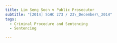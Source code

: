 ```yaml
---
title: Lim Seng Soon v Public Prosecutor 
subtitle: "[2014] SGHC 273 / 23\_December\_2014"
tags:
  - Criminal Procedure and Sentencing
  - Sentencing

---
```


